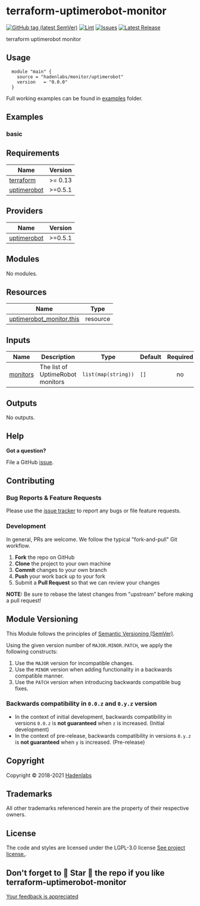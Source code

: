 <!--


  ** DO NOT EDIT THIS FILE
  **
  ** 1) Make all changes to `README.yaml`
  ** 2) Run`make readme` to rebuild this file.
  **
  ** (We maintain HUNDREDS of open source projects. This is how we maintain our sanity.)
  **


  -->

# terraform-uptimerobot-monitor

[![GitHub tag (latest SemVer)](https://img.shields.io/github/v/tag/hadenlabs/terraform-uptimerobot-monitor.svg?label=latest&sort=semver)](https://github.com/hadenlabs/terraform-uptimerobot-monitor/releases) [![Lint](https://github.com/hadenlabs/terraform-uptimerobot-monitor/actions/workflows/lint.yml/badge.svg?branch=develop)](https://github.com/hadenlabs/terraform-uptimerobot-monitor/actions) [![Issues](https://img.shields.io/github/issues/hadenlabs/terraform-uptimerobot-monitor.svg)](https://github.com/hadenlabs/terraform-uptimerobot-monitor/issues) [![Latest Release](https://img.shields.io/github/release/hadenlabs/terraform-uptimerobot-monitor.svg)](https://github.com/hadenlabs/terraform-uptimerobot-monitor/releases)

terraform uptimerobot monitor

## Usage

```hcl
  module "main" {
    source = "hadenlabs/monitor/uptimerobot"
    version   = "0.0.0"
  }

```

Full working examples can be found in [examples](./examples) folder.

## Examples

### basic

 <!-- BEGIN_TF_DOCS -->

## Requirements

| Name                                                                           | Version |
| ------------------------------------------------------------------------------ | ------- |
| <a name="requirement_terraform"></a> [terraform](#requirement_terraform)       | >= 0.13 |
| <a name="requirement_uptimerobot"></a> [uptimerobot](#requirement_uptimerobot) | >=0.5.1 |

## Providers

| Name                                                                     | Version |
| ------------------------------------------------------------------------ | ------- |
| <a name="provider_uptimerobot"></a> [uptimerobot](#provider_uptimerobot) | >=0.5.1 |

## Modules

No modules.

## Resources

| Name | Type |
| --- | --- |
| [uptimerobot_monitor.this](https://registry.terraform.io/providers/louy/uptimerobot/latest/docs/resources/monitor) | resource |

## Inputs

| Name | Description | Type | Default | Required |
| --- | --- | --- | --- | :-: |
| <a name="input_monitors"></a> [monitors](#input_monitors) | The list of UptimeRobot monitors | `list(map(string))` | `[]` | no |

## Outputs

No outputs.

<!-- END_TF_DOCS -->

## Help

**Got a question?**

File a GitHub [issue](https://github.com/hadenlabs/terraform-uptimerobot-monitor/issues).

## Contributing

### Bug Reports & Feature Requests

Please use the [issue tracker](https://github.com/hadenlabs/terraform-uptimerobot-monitor/issues) to report any bugs or file feature requests.

### Development

In general, PRs are welcome. We follow the typical "fork-and-pull" Git workflow.

1.  **Fork** the repo on GitHub
2.  **Clone** the project to your own machine
3.  **Commit** changes to your own branch
4.  **Push** your work back up to your fork
5.  Submit a **Pull Request** so that we can review your changes

**NOTE:** Be sure to rebase the latest changes from "upstream" before making a pull request!

## Module Versioning

This Module follows the principles of [Semantic Versioning (SemVer)](https://semver.org/).

Using the given version number of `MAJOR.MINOR.PATCH`, we apply the following constructs:

1. Use the `MAJOR` version for incompatible changes.
1. Use the `MINOR` version when adding functionality in a backwards compatible manner.
1. Use the `PATCH` version when introducing backwards compatible bug fixes.

### Backwards compatibility in `0.0.z` and `0.y.z` version

- In the context of initial development, backwards compatibility in versions `0.0.z` is **not guaranteed** when `z` is increased. (Initial development)
- In the context of pre-release, backwards compatibility in versions `0.y.z` is **not guaranteed** when `y` is increased. (Pre-release)

## Copyright

Copyright © 2018-2021 [Hadenlabs](https://hadenlabs.com)

## Trademarks

All other trademarks referenced herein are the property of their respective owners.

## License

The code and styles are licensed under the LGPL-3.0 license [See project license.](LICENSE).

## Don't forget to 🌟 Star 🌟 the repo if you like terraform-uptimerobot-monitor

[Your feedback is appreciated](https://github.com/hadenlabs/terraform-uptimerobot-monitor/issues)
